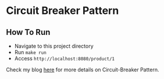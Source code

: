 # Circuit Breaker Pattern

## How To Run
- Navigate to this project directory
- Run `make run`
- Access `http://localhost:8080/product/1`

Check my blog [here](https://www.techelly.com/circuit-breaker-pattern/) for more details on Circuit-Breaker Pattern.